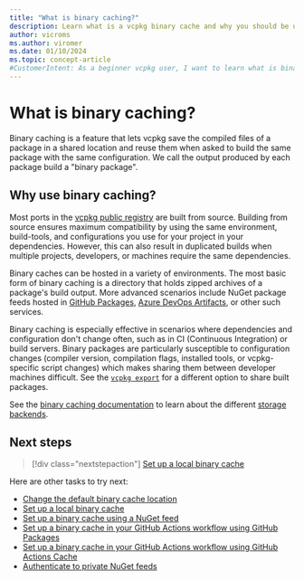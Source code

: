 ```yaml
---
title: "What is binary caching?"
description: Learn what is a vcpkg binary cache and why you should be using one.
author: vicroms
ms.author: viromer
ms.date: 01/10/2024
ms.topic: concept-article
#CustomerIntent: As a beginner vcpkg user, I want to learn what is binary caching and why should I use it
---
```

# What is binary caching?

Binary caching is a feature that lets vcpkg save the compiled files of a package in a shared
location and reuse them when asked to build the same package with the same configuration. We call
the output produced by each package build a "binary package".

## Why use binary caching?

Most ports in the [vcpkg public registry](<https://github.com/Microsoft/vcpkg>) are built from
source. Building from source ensures maximum compatibility by using the same environment, build-tools,
and configurations you use for your project in your dependencies. However, this  can also
result in duplicated builds when multiple projects, developers, or machines require the same
dependencies.

Binary caches can be hosted in a variety of environments. The most basic form of binary caching is a
directory that holds zipped archives of a package's build output. More advanced scenarios include
NuGet package feeds hosted in [GitHub Packages](<https://docs.github.com/en/packages>), [Azure
DevOps
Artifacts](/azure/devops/artifacts/start-using-azure-artifacts?view=azure-devops&tabs=nuget&preserve-view=true),
or other such services.

Binary caching is especially effective in scenarios where dependencies and configuration
don't change often, such as in CI (Continuous Integration) or build servers. Binary packages are
particularly susceptible to configuration changes (compiler version, compilation flags, installed
tools, or vcpkg-specific script changes) which makes sharing them between developer machines
difficult. See the [`vcpkg export`](../commands/export.md) for a different option to share built
packages.

See the [binary caching documentation](../reference/binarycaching.md) to learn about
the different [storage backends](../reference/binarycaching.md#providers).

## Next steps

> [!div class="nextstepaction"]
> [Set up a local binary cache](binary-caching-local.md)

Here are other tasks to try next:

* [Change the default binary cache location](binary-caching-default.md)
* [Set up a local binary cache](binary-caching-local.md)
* [Set up a binary cache using a NuGet feed](binary-caching-nuget.md)
* [Set up a binary cache in your GitHub Actions workflow using GitHub Packages](binary-caching-github-packages.md)
* [Set up a binary cache in your GitHub Actions workflow using GitHub Actions Cache](binary-caching-github-actions-cache.md)
* [Authenticate to private NuGet feeds](../reference/binarycaching.md#nuget-credentials)
